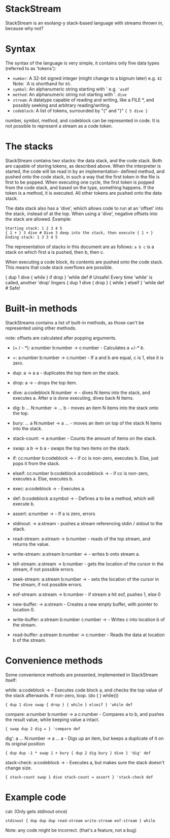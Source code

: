 # StackStream

StackStream is an esolang-y stack-based language with streams thrown in, because why not?

# Syntax
The syntax of the language is very simple, it contains only five data types 
 (referred to as 'tokens'):

 - `number`: A 32-bit signed integer (might change to a bignum later) e.g. `42`
              Note: \`A is shorthand for `65`.
 - `symbol`: An alphanumeric string starting with ' e.g. `'asdf`
 - `method`: An alphanumeric string not starting with '. `dive`
 - `stream`: A datatype capable of reading and writing, like a FILE *, and
              possibly seeking and arbitrary reading/writing.
 - `codeblock`: A list of tokens, surrounded by "{" and "}" `{ 5 dive }`

number, symbol, method, and codeblock can be represented in code. It is not
 possible to represent a stream as a code token.

# The stacks
StackStream contains two stacks: the data stack, and the code stack. Both are
 capable of storing tokens, as described above.
When the interpreter is started, the code will be read in by an implementation-
 defined method, and pushed onto the code stack, in such a way that the first
 token in the file is first to be popped.
When executing one cycle, the first token is popped from the code stack, and
 based on the type, something happens. If the token is a method, it is
 executed. All other tokens are pushed onto the data stack.

The data stack also has a 'dive', whiich allows code to run at an 'offset' into
 the stack, instead of at the top. When using a 'dive', negative offsets into 
 the stack are allowed. Example:

    Starting stack: 1 2 3 4 5
    { 1 + } 3 dive # Dive 3 deep into the stack, then execute { 1 + }
    Ending stack: 1 3 3 4 5 

The representation of stacks in this document are as follows:
 `a b c` is a stack on which first a is pushed, then b, then c.

When executing a code block, its contents are pushed onto the code stack. 
 This means that code stack overflows are possible.

  { dup 1 dive { while } if drop } 'while def # Unsafe! Every time 'while' is called, another 'drop' lingers
  { dup 1 dive { drop } { while } elseif } 'while def # Safe!

# Built-in methods
StackStreams contains a list of built-in methods, as those can't be represented
 using other methods.

note: offsets are calculated after popping arguments.

- (+ / - \*): a:number b:number → c:number - Calculates a +/-* b.
- =: a:number b:number → c:number - If a and b are equal, c is 1, else it is zero.

- dup: a → a a - duplicates the top item on the stack.
- drop: a → - drops the top item.
- dive: a:codeblock N:number → - dives N items into the stack, and executes a. After a is done executing, dives back N items.
- dig: b ... N:number → ... b - moves an item N items into the stack onto the top.
- bury: ... a N:number → a ... - moves an item on top of the stack N items into the stack.
- stack-count: → a:number - Counts the amount of items on the stack.
- swap: a b → b a - swaps the top two items on the stack.

- if: cc:number b:codeblock → - if cc is non-zero, executes b. Else, just pops it from the stack.
- elseif: cc:number b:codeblock a:codeblock → - if cc is non-zero, executes a. Else, executes b.

- exec: a:codeblock → - Executes a.
- def: b:codeblock a:symbol → - Defines a to be a method, which will execute b.
- assert: a:number → - If a is zero, errors

- stdinout: → a:stream - pushes a stream referencing stdin / stdout to the stack.
- read-stream: a:stream → b:number - reads of the top stream, and returns the value.
- write-stream: a:stream b:number → - writes b onto stream a.
- tell-stream: a:stream → b:number - gets the location of the cursor in the stream, if not possible errors.
- seek-stream: a:stream b:number → - sets the location of the cursor in the stream, if not possible errors.
- eof-stream: a:stream → b:number - if stream a hit eof, pushes 1, else 0

- new-buffer: → a:stream - Creates a new empty buffer, with pointer to location 0.
- write-buffer: a:stream b:number c:number → - Writes c into location b of the stream.
- read-buffer: a:stream b:number → c:number - Reads the data at location b of the stream.


# Convenience methods
Some convenience methods are presented, implemented in StackStream itself:

while: a:codeblock → - Executes code block a, and checks the top value of the stack afterwards. If non-zero, loop. (do { } while())

    { dup 1 dive swap { drop } { while } elseif } 'while def

compare: a:number b:number → a c:number - Compares a to b, and pushes the result value, while keeping value a intact.

    { swap dup 2 dig = } 'compare def

dig': a ... N:number → a ... a - Digs up an item, but keeps a duplicate of it on its original position

    { dup dup -1 * swap 1 + bury { dup 2 dig bury } dive } 'dig' def

stack-check: a:codeblock → - Executes a, but makes sure the stack doesn't change size.

    { stack-count swap 1 dive stack-count = assert } 'stack-check def

# Example code
cat: (Only gets stdinout once)

    stdinout { dup dup dup read-stream write-stream eof-stream } while

Note: any code might be incorrect.
(that's a feature, not a bug)